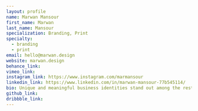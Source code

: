 ```yaml
---
layout: profile
name: Marwan Mansour
first_name: Marwan
last_name: Mansour
specialization: Branding, Print
specialty:
  - branding
  - print
email: hello@marwan.design
website: marwan.design
behance_link:
vimeo_link:
instagram_link: https://www.instagram.com/marmansour
linkedin_link: https://www.linkedin.com/in/marwan-mansour-77b545114/
bio: Unique and meaningful business identities stand out among the rest, I create those identities. I also like to think that I can sing...
github_link:
dribbble_link:
---
```

